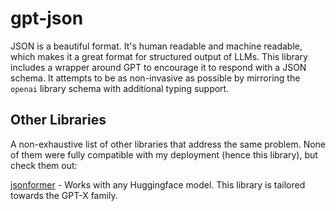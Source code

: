 # gpt-json

JSON is a beautiful format. It's human readable and machine readable, which makes it a great format for structured output of LLMs. This library includes a wrapper around GPT to encourage it to respond with a JSON schema. It attempts to be as non-invasive as possible by mirroring the `openai` library schema with additional typing support.

## Other Libraries

A non-exhaustive list of other libraries that address the same problem. None of them were fully compatible with my deployment (hence this library), but check them out:

[jsonformer](https://github.com/1rgs/jsonformer) - Works with any Huggingface model. This library is tailored towards the GPT-X family.
